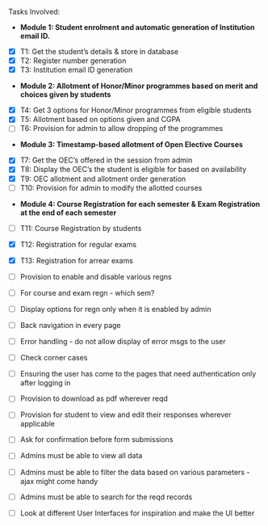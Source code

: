Tasks Involved:

- **Module 1: Student enrolment and automatic generation of Institution email ID.**

- [x] T1: Get the student’s details & store in database
- [x] T2: Register number generation
- [x] T3: Institution email ID generation

- **Module 2: Allotment of Honor/Minor programmes based on merit and choices given by students**

- [x] T4: Get 3 options for Honor/Minor programmes from eligible students
- [x] T5: Allotment based on options given and CGPA
- [ ] T6: Provision for admin to allow dropping of the programmes

- **Module 3: Timestamp-based allotment of Open Elective Courses**

- [x] T7: Get the OEC’s offered in the session from admin
- [x] T8: Display the OEC’s the student is eligible for based on availability
- [x] T9: OEC allotment and allotment order generation
- [ ] T10: Provision for admin to modify the allotted courses

- **Module 4: Course Registration for each semester & Exam Registration at the end of each semester**

- [ ] T11: Course Registration by students
- [x] T12: Registration for regular exams
- [x] T13: Registration for arrear exams

- [ ] Provision to enable and disable various regns
- [ ] For course and exam regn - which sem?
- [ ] Display options for regn only when it is enabled by admin
- [ ] Back navigation in every page
- [ ] Error handling - do not allow display of error msgs to the user
- [ ] Check corner cases
- [ ] Ensuring the user has come to the pages that need authentication only after logging in
- [ ] Provision to download as pdf wherever reqd
- [ ] Provision for student to view and edit their responses wherever applicable
- [ ] Ask for confirmation before form submissions
- [ ] Admins must be able to view all data
- [ ] Admins must be able to filter the data based on various parameters - ajax might come handy
- [ ] Admins must be able to search for the reqd records
- [ ] Look at different User Interfaces for inspiration and make the UI better
